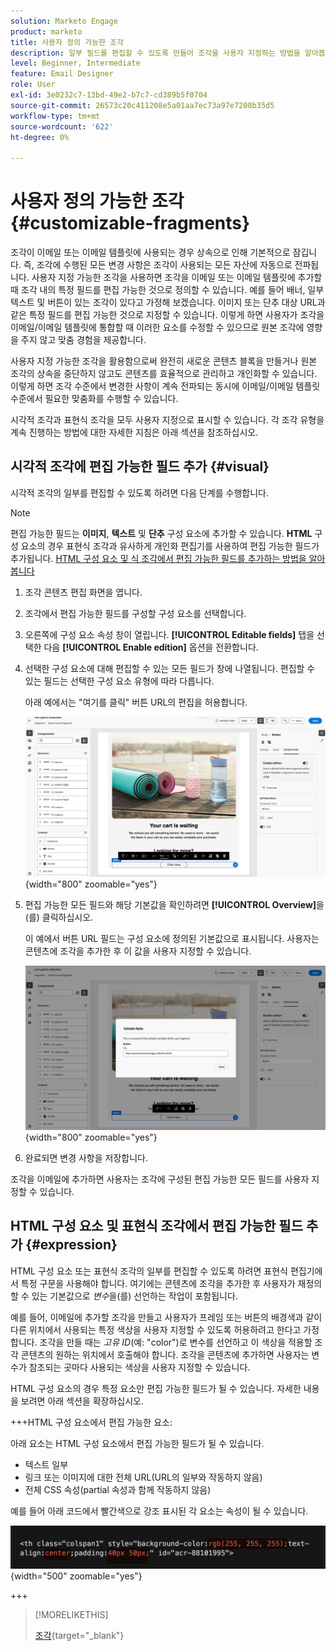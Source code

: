 ```yaml
---
solution: Marketo Engage
product: marketo
title: 사용자 정의 가능한 조각
description: 일부 필드를 편집할 수 있도록 만들어 조각을 사용자 지정하는 방법을 알아봅니다.
level: Beginner, Intermediate
feature: Email Designer
role: User
exl-id: 3e0232c7-13bd-49e2-b7c7-cd389b5f0704
source-git-commit: 26573c20c411208e5a01aa7ec73a97e7208b35d5
workflow-type: tm+mt
source-wordcount: '622'
ht-degree: 0%

---
```


# 사용자 정의 가능한 조각 {#customizable-fragments}

조각이 이메일 또는 이메일 템플릿에 사용되는 경우 상속으로 인해 기본적으로 잠깁니다. 즉, 조각에 수행된 모든 변경 사항은 조각이 사용되는 모든 자산에 자동으로 전파됩니다. 사용자 지정 가능한 조각을 사용하면 조각을 이메일 또는 이메일 템플릿에 추가할 때 조각 내의 특정 필드를 편집 가능한 것으로 정의할 수 있습니다. 예를 들어 배너, 일부 텍스트 및 버튼이 있는 조각이 있다고 가정해 보겠습니다. 이미지 또는 단추 대상 URL과 같은 특정 필드를 편집 가능한 것으로 지정할 수 있습니다. 이렇게 하면 사용자가 조각을 이메일/이메일 템플릿에 통합할 때 이러한 요소를 수정할 수 있으므로 원본 조각에 영향을 주지 않고 맞춤 경험을 제공합니다.

사용자 지정 가능한 조각을 활용함으로써 완전히 새로운 콘텐츠 블록을 만들거나 원본 조각의 상속을 중단하지 않고도 콘텐츠를 효율적으로 관리하고 개인화할 수 있습니다. 이렇게 하면 조각 수준에서 변경한 사항이 계속 전파되는 동시에 이메일/이메일 템플릿 수준에서 필요한 맞춤화를 수행할 수 있습니다.

시각적 조각과 표현식 조각을 모두 사용자 지정으로 표시할 수 있습니다. 각 조각 유형을 계속 진행하는 방법에 대한 자세한 지침은 아래 섹션을 참조하십시오.

## 시각적 조각에 편집 가능한 필드 추가 {#visual}

시각적 조각의 일부를 편집할 수 있도록 하려면 다음 단계를 수행합니다.

>[!NOTE]
>
>편집 가능한 필드는 **이미지**, **텍스트** 및 **단추** 구성 요소에 추가할 수 있습니다. **HTML** 구성 요소의 경우 표현식 조각과 유사하게 개인화 편집기를 사용하여 편집 가능한 필드가 추가됩니다. [HTML 구성 요소 및 식 조각에서 편집 가능한 필드를 추가하는 방법을 알아봅니다](#expression)

1. 조각 콘텐츠 편집 화면을 엽니다.

1. 조각에서 편집 가능한 필드를 구성할 구성 요소를 선택합니다.

1. 오른쪽에 구성 요소 속성 창이 열립니다. **[!UICONTROL Editable fields]** 탭을 선택한 다음 **[!UICONTROL Enable edition]** 옵션을 전환합니다.

1. 선택한 구성 요소에 대해 편집할 수 있는 모든 필드가 창에 나열됩니다. 편집할 수 있는 필드는 선택한 구성 요소 유형에 따라 다릅니다.

   아래 예에서는 &quot;여기를 클릭&quot; 버튼 URL의 편집을 허용합니다.

   ![](assets/fragment-param-enable.png){width="800" zoomable="yes"}

1. 편집 가능한 모든 필드와 해당 기본값을 확인하려면 **[!UICONTROL Overview]**&#x200B;을(를) 클릭하십시오.

   이 예에서 버튼 URL 필드는 구성 요소에 정의된 기본값으로 표시됩니다. 사용자는 콘텐츠에 조각을 추가한 후 이 값을 사용자 지정할 수 있습니다.

   ![](assets/fragment-param-preview.png){width="800" zoomable="yes"}

1. 완료되면 변경 사항을 저장합니다.

조각을 이메일에 추가하면 사용자는 조각에 구성된 편집 가능한 모든 필드를 사용자 지정할 수 있습니다.

## HTML 구성 요소 및 표현식 조각에서 편집 가능한 필드 추가 {#expression}

HTML 구성 요소 또는 표현식 조각의 일부를 편집할 수 있도록 하려면 표현식 편집기에서 특정 구문을 사용해야 합니다. 여기에는 콘텐츠에 조각을 추가한 후 사용자가 재정의할 수 있는 기본값으로 _변수_&#x200B;을(를) 선언하는 작업이 포함됩니다.

예를 들어, 이메일에 추가할 조각을 만들고 사용자가 프레임 또는 버튼의 배경색과 같이 다른 위치에서 사용되는 특정 색상을 사용자 지정할 수 있도록 허용하려고 한다고 가정합니다. 조각을 만들 때는 _고유 ID_(예: &quot;color&quot;)로 변수를 선언하고 이 색상을 적용할 조각 콘텐츠의 원하는 위치에서 호출해야 합니다. 조각을 콘텐츠에 추가하면 사용자는 변수가 참조되는 곳마다 사용되는 색상을 사용자 지정할 수 있습니다.

HTML 구성 요소의 경우 특정 요소만 편집 가능한 필드가 될 수 있습니다. 자세한 내용을 보려면 아래 섹션을 확장하십시오.

+++HTML 구성 요소에서 편집 가능한 요소:

아래 요소는 HTML 구성 요소에서 편집 가능한 필드가 될 수 있습니다.

* 텍스트 일부
* 링크 또는 이미지에 대한 전체 URL(URL의 일부와 작동하지 않음)
* 전체 CSS 속성(partial 속성과 함께 작동하지 않음)

예를 들어 아래 코드에서 빨간색으로 강조 표시된 각 요소는 속성이 될 수 있습니다.

![](assets/fragment-html.png){width="500" zoomable="yes"}

+++

>[!MORELIKETHIS]
>
>[조각](/help/marketo/product-docs/email-marketing/email-designer/fragments.md){target="_blank"}
